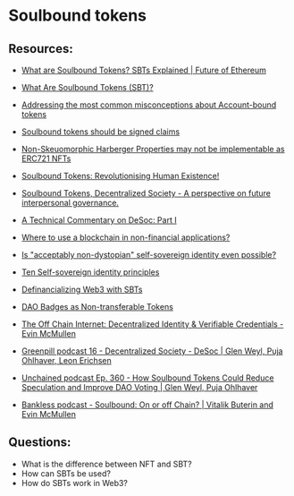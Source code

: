 # Soulbound tokens

## Resources:

* [What are Soulbound Tokens? SBTs Explained | Future of Ethereum](https://www.youtube.com/watch?v=6EhO8Dd-Z-o)
* [What Are Soulbound Tokens (SBT)?](https://academy.binance.com/en/articles/what-are-soulbound-tokens-sbt)

* [Addressing the most common misconceptions about Account-bound tokens](https://timdaub.github.io/2022/05/30/addressing-the-most-common-misconceptions-about-account-bound-tokens/)
* [Soulbound tokens should be signed claims](https://katelynsills.com/blockchain/soulbound-tokens/)
* [Non-Skeuomorphic Harberger Properties may not be implementable as ERC721 NFTs](https://timdaub.github.io/2022/02/19/non-skeuomorphic-harberger-properties-erc721-nfts/)
* [Soulbound Tokens: Revolutionising Human Existence!](https://www.cryptologi.st/news/soulbound-tokens-revolutionising-human-existence?utm_source=Forum&utm_medium=media&utm_campaign=promotion)
* [Soulbound Tokens, Decentralized Society - A perspective on future interpersonal governance.](https://leofinance.io/@amphlux/soulbound-tokens-decentralized-society-a-perspective-on-future-interpersonal-governance)
* [A Technical Commentary on DeSoc: Part I](https://kevinyu.substack.com/p/a-technical-commentary-on-desoc-part)
* [Where to use a blockchain in non-financial applications?](https://vitalik.ca/general/2022/06/12/nonfin.html)
* [Is "acceptably non-dystopian" self-sovereign identity even possible?](https://blog.mollywhite.net/is-acceptably-non-dystopian-self-sovereign-identity-even-possible/)
* [Ten Self-sovereign identity principles](https://github.com/WebOfTrustInfo/self-sovereign-identity/blob/master/self-sovereign-identity-principles.md)
* [Definancializing Web3 with SBTs](https://otterspace.mirror.xyz/fhugaesrk4XPppXRB-QBDnxfuq9UDUbwos9wD7MDNgQ)
* [DAO Badges as Non-transferable Tokens](https://otterspace.mirror.xyz/6qSvCLD-Fch_-XREYO9ALsd14HvizAacp2wqeZovhwI)
* [The Off Chain Internet: Decentralized Identity & Verifiable Credentials - Evin McMullen](https://www.youtube.com/watch?v=EZ_Bb6j87mg)
* [Greenpill podcast 16 - Decentralized Society - DeSoc | Glen Weyl, Puja Ohlhaver, Leon Erichsen](https://podcasts.apple.com/us/podcast/16-decentralized-society-desoc-glen-weyl-puja-ohlhaver/id1609313639?i=1000564942612)
* [Unchained podcast Ep. 360 - How Soulbound Tokens Could Reduce Speculation and Improve DAO Voting | Glen Weyl, Puja Ohlhaver](https://unchainedpodcast.com/how-soul-bound-tokens-could-reduce-speculation-and-improve-dao-voting-ep-360/)
* [Bankless podcast - Soulbound: On or off Chain? | Vitalik Buterin and Evin McMullen](http://podcast.banklesshq.com/soulbound-on-or-off-chain-vitalik-buterin-and-evin-mcmullen)



## Questions:
* What is the difference between NFT and SBT?
* How can SBTs be used?
* How do SBTs work in Web3?
